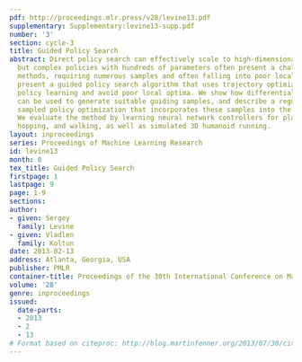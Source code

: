 ```yaml
---
pdf: http://proceedings.mlr.press/v28/levine13.pdf
supplementary: Supplementary:levine13-supp.pdf
number: '3'
section: cycle-3
title: Guided Policy Search
abstract: Direct policy search can effectively scale to high-dimensional systems,
  but complex policies with hundreds of parameters often present a challenge for such
  methods, requiring numerous samples and often falling into poor local optima. We
  present a guided policy search algorithm that uses trajectory optimization to direct
  policy learning and avoid poor local optima. We show how differential dynamic programming
  can be used to generate suitable guiding samples, and describe a regularized importance
  sampled policy optimization that incorporates these samples into the policy search.
  We evaluate the method by learning neural network controllers for planar swimming,
  hopping, and walking, as well as simulated 3D humanoid running.
layout: inproceedings
series: Proceedings of Machine Learning Research
id: levine13
month: 0
tex_title: Guided Policy Search
firstpage: 1
lastpage: 9
page: 1-9
sections: 
author:
- given: Sergey
  family: Levine
- given: Vladlen
  family: Koltun
date: 2013-02-13
address: Atlanta, Georgia, USA
publisher: PMLR
container-title: Proceedings of the 30th International Conference on Machine Learning
volume: '28'
genre: inproceedings
issued:
  date-parts:
  - 2013
  - 2
  - 13
# Format based on citeproc: http://blog.martinfenner.org/2013/07/30/citeproc-yaml-for-bibliographies/
---
```

